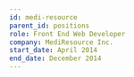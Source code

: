 ```yaml
---
id: medi-resource
parent_id: positions
role: Front End Web Developer
company: MediResource Inc.
start_date: April 2014
end_date: December 2014
---
```

